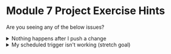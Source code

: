 # Module 7 Project Exercise Hints

Are you seeing any of the below issues?

<details markdown="1">
<summary markdown="1">
Nothing happens after I push a change
</summary>

You should see a new workflow appear on your repository within seconds of pushing your changes. If your yml file is invalid, it will tell you.

If nothing happens, here are some things to check:
* For GitHub actions, you need a workflow file with a name ending in `.yml` and it must be located at exactly `.github/workflows/`
* For GitLab CI, you need a file called exactly `.gitlab-ci.yml` in the root folder of your project 
* Check that your pipeline is configured to run for push requests and you are not restricting it to a specific branch, e.g. with a `branches` mapping in GitHub Actions or `only` in GitLab CI. 
* GitHub has had incidents in the past where GitHub Actions was running with a significant delay. You should be able to check whether that's currently the case via their status page: https://www.githubstatus.com/    

</details>


<details markdown="1">
<summary markdown="1">
My scheduled trigger isn't working (stretch goal)
</summary>

Scheduled workflows only get triggered on the default branch (`main`), so you'll have to merge first.

Also worth noting they run on UTC time, so your cron expression might not execute when you expected.

Finally, GitHub doesn't always run scheduled jobs exactly on time for non-paid customers if GitHub actions is busy, so don't be surprised if it runs a few minutes late.

</details>
